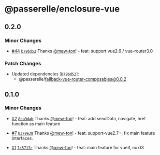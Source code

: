 # @passerelle/enclosure-vue

## 0.2.0

### Minor Changes

- [#44](https://github.com/hacomono-lib/passerelle-vue/pull/44) [`b79bd52`](https://github.com/hacomono-lib/passerelle-vue/commit/b79bd527ba4b30d63df85f85c5d1bdd9b932a1b0) Thanks [@mew-ton](https://github.com/mew-ton)! - feat: support vue2.6 / vue-router3.0

### Patch Changes

- Updated dependencies [[`b79bd52`](https://github.com/hacomono-lib/passerelle-vue/commit/b79bd527ba4b30d63df85f85c5d1bdd9b932a1b0)]:
  - @passerelle/fallback-vue-router-composables@0.0.2

## 0.1.0

### Minor Changes

- [#2](https://github.com/hacomono-lib/passerelle-vue/pull/2) [`8ca9dab`](https://github.com/hacomono-lib/passerelle-vue/commit/8ca9dab6c8336f4a7343855c1bbef0238e3c9fbe) Thanks [@mew-ton](https://github.com/mew-ton)! - feat: add sendData, navigate, href function as main feature

- [#7](https://github.com/hacomono-lib/passerelle-vue/pull/7) [`b378e38`](https://github.com/hacomono-lib/passerelle-vue/commit/b378e388796dbf4316f4d22635f1c05f62a87d91) Thanks [@mew-ton](https://github.com/mew-ton)! - feat: support-vue2.7+, fix main feature interfaces.

- [#1](https://github.com/hacomono-lib/passerelle-vue/pull/1) [`7c5717c`](https://github.com/hacomono-lib/passerelle-vue/commit/7c5717c6fbbd186e7418b893e8ff25af58374bd3) Thanks [@mew-ton](https://github.com/mew-ton)! - feat: main feature for vue3, nuxt3
